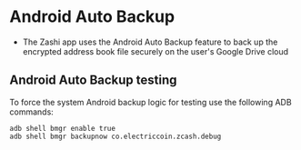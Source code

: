 # Android Auto Backup

- The Zashi app uses the Android Auto Backup feature to back up the encrypted address book file securely on the 
  user's Google Drive cloud  

## Android Auto Backup testing

To force the system Android backup logic for testing use the following ADB commands:
```
adb shell bmgr enable true
adb shell bmgr backupnow co.electriccoin.zcash.debug
```
